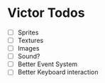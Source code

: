 # Victor Todos

- [ ] Sprites
- [ ] Textures
- [ ] Images
- [ ] Sound?
- [ ] Better Event System
- [ ] Better Keyboard interaction
